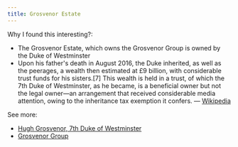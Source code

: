 ```yaml
---
title: Grosvenor Estate
---
```


Why I found this interesting?:
- The Grosvenor Estate, which owns the Grosvenor Group is owned by the Duke of Westminster
-  Upon his father's death in August 2016, the Duke inherited, as well as the peerages, a wealth then estimated at £9 billion, with considerable trust funds for his sisters.[7] This wealth is held in a trust, of which the 7th Duke of Westminster, as he became, is a beneficial owner but not the legal owner—an arrangement that received considerable media attention, owing to the inheritance tax exemption it confers. — [Wikipedia](https://en.wikipedia.org/wiki/Hugh_Grosvenor,_7th_Duke_of_Westminster#:~:text=Upon%20his%20father's,exemption%20it%20confers.%5B)

See more:
- [Hugh Grosvenor, 7th Duke of Westminster](https://en.wikipedia.org/wiki/Hugh_Grosvenor,_7th_Duke_of_Westminster)
- [Grosvenor Group](https://en.wikipedia.org/wiki/Grosvenor_Group)